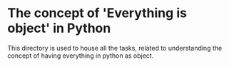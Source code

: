 # The concept of 'Everything is object' in Python

This directory is used to house all the tasks, related to understanding the concept of having everything in python as object.
